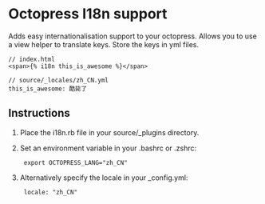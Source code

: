 # Octopress I18n support

Adds easy internationalisation support to your octopress. Allows you to use a view helper to translate keys. Store the keys in yml files.

    // index.html
    <span>{% i18n this_is_awesome %}</span>

    // source/_locales/zh_CN.yml
    this_is_awesome: 酷毙了

## Instructions
1. Place the i18n.rb file in your source/_plugins directory.
2. Set an environment variable in your .bashrc or .zshrc:

        export OCTOPRESS_LANG="zh_CN"

3. Alternatively specify the locale in your _config.yml:

        locale: "zh_CN"
